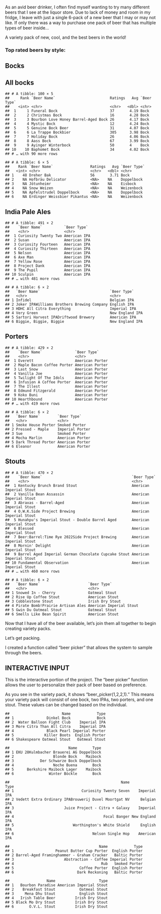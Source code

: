 As an avid beer drinker, I often find myself wanting to try many
different beers that I see at the liquor store. Due to lack of money and
room in my fridge, I leave with just a single 6-pack of a new beer that
I may or may not like. If only there was a way to purchase one pack of
beer that has multiple types of beer inside…

A variety pack of new, cool, and the best beers in the world!

### Top rated beers by style:

## Bocks

## All bocks

    ## # A tibble: 100 × 5
    ##     Rank `Beer Name`                         Ratings   Avg `Beer Type`
    ##    <int> <chr>                               <chr>   <dbl> <chr>      
    ##  1     1 Funeral Bock                        37       4.19 Bock       
    ##  2     2 Christmas Bock                      16       4.28 Bock       
    ##  3     3 Bourbon Love Honey Barrel-Aged Bock 26       4.17 Bock       
    ##  4     4 Mystic Bock                         12       4.24 Bock       
    ##  5     5 Genuine Bock Beer                   31       4.07 Bock       
    ##  6     6 La Trappe Bockbier                  305      3.98 Bock       
    ##  7     7 Holiday Bock                        26       4.06 Bock       
    ##  8     8 Aass Bock                           67       3.99 Bock       
    ##  9     9 Ayinger Winterbock                  50       4    Bock       
    ## 10    10 Baphomet Bock                       34       4.02 Bock       
    ## # … with 90 more rows

    ## # A tibble: 6 × 5
    ##    Rank `Beer Name`                 Ratings   Avg `Beer Type`
    ##   <int> <chr>                       <chr>   <dbl> <chr>      
    ## 1    48 Dreher Bak                  56       3.71 Bock       
    ## 2    NA Hofbräu Delicator           <NA>    NA    Doppelbock 
    ## 3    NA Jötunheimr                  <NA>    NA    Eisbock    
    ## 4    NA Snow Weizen                 <NA>    NA    Weizenbock 
    ## 5    NA Apfelstrudel Doppelbock     <NA>    NA    Doppelbock 
    ## 6    NA Erdinger Weissbier Pikantus <NA>    NA    Weizenbock

## India Pale Ales

    ## # A tibble: 491 × 2
    ##    `Beer Name`          `Beer Type` 
    ##    <chr>                <chr>       
    ##  1 Curiosity Twenty Two American IPA
    ##  2 Susan                American IPA
    ##  3 Curiosity Fourteen   American IPA
    ##  4 Curiosity Thirteen   American IPA
    ##  5 Nelson               American IPA
    ##  6 Axe Man              American IPA
    ##  7 Yellow Rose          American IPA
    ##  8 Project Dank         American IPA
    ##  9 The Pupil            American IPA
    ## 10 Sculpin              American IPA
    ## # … with 481 more rows

    ## # A tibble: 6 × 2
    ##   `Beer Name`                                `Beer Type`    
    ##   <chr>                                      <chr>          
    ## 1 Infidel                                    Belgian IPA    
    ## 2 Joker IPAWilliams Brothers Brewing Company English IPA    
    ## 3 HDHC All Citra Everything                  Imperial IPA   
    ## 4 Very Green                                 New England IPA
    ## 5 Sartori Harvest IPADriftwood Brewery       American IPA   
    ## 6 Biggie, Biggie, Biggie                     New England IPA

## Porters

    ## # A tibble: 429 × 2
    ##    `Beer Name`               `Beer Type`    
    ##    <chr>                     <chr>          
    ##  1 Everett                   American Porter
    ##  2 Maple Bacon Coffee Porter American Porter
    ##  3 Last Snow                 American Porter
    ##  4 Vanilla Joe               American Porter
    ##  5 Twilight Of The Idols     American Porter
    ##  6 Infusion A Coffee Porter  American Porter
    ##  7 The Illest                American Porter
    ##  8 Edmund Fitzgerald         American Porter
    ##  9 Koko Buni                 American Porter
    ## 10 Hearthbound               American Porter
    ## # … with 419 more rows

    ## # A tibble: 6 × 2
    ##   `Beer Name`        `Beer Type`    
    ##   <chr>              <chr>          
    ## 1 Smoke House Porter Smoked Porter  
    ## 2 Pressed - Maple    Imperial Porter
    ## 3 Sue                Smoked Porter  
    ## 4 Mocha Marlin       American Porter
    ## 5 Dark Thread Porter American Porter
    ## 6 Eleanor            American Porter

## Stouts

    ## # A tibble: 470 × 2
    ##    `Beer Name`                                         `Beer Type`            
    ##    <chr>                                               <chr>                  
    ##  1 Kentucky Brunch Brand Stout                         American Imperial Stout
    ##  2 Vanilla Bean Assassin                               American Imperial Stout
    ##  3 Abraxas - Barrel-Aged                               American Imperial Stout
    ##  4 O.W.K.Side Project Brewing                          American Imperial Stout
    ##  5 Hunahpu's Imperial Stout - Double Barrel Aged       American Imperial Stout
    ##  6 Blessed                                             American Imperial Stout
    ##  7 Beer:Barrel:Time Rye 2022Side Project Brewing       American Imperial Stout
    ##  8 Mornin' Delight                                     American Imperial Stout
    ##  9 Barrel Aged Imperial German Chocolate Cupcake Stout American Imperial Stout
    ## 10 Fundamental Observation                             American Imperial Stout
    ## # … with 460 more rows

    ## # A tibble: 6 × 2
    ##   `Beer Name`                      `Beer Type`            
    ##   <chr>                            <chr>                  
    ## 1 Snowed In - Cherry               Oatmeal Stout          
    ## 2 Rise Up Coffee Stout             American Stout         
    ## 3 Cobblestone Stout                Irish Dry Stout        
    ## 4 Pirate Bomb!Prairie Artisan Ales American Imperial Stout
    ## 5 Gwin Du Oatmeal Stout            Oatmeal Stout          
    ## 6 Smells Like Bean Spirit          American Stout

Now that I have all of the beer available, let’s join them all together
to begin creating variety packs.

Let’s get packing.

I created a function called “beer picker” that allows the system to
sample through the beers.

## INTERACTIVE INPUT

This is the interactive portion of the project. The “beer picker”
function allows the user to personalize their pack of beer based on
preference.

As you see in the variety pack, it shows “beer\_picker(1,2,2,1).” This
means your variety pack will consist of one bock, two IPAs, two porters,
and one stout. These values can be changed based on the individual.

    ##                        Name            Type
    ## 1               Dinkel Bock            Bock
    ## 2  Water Balloon Fight Club    Imperial IPA
    ## 3 More Citra Than All Citra    Imperial IPA
    ## 4               Black Pearl Imperial Porter
    ## 5              Killer Boots  English Porter
    ## 6 Shakespeare Oatmeal Stout   Oatmeal Stout

    ##                           Name       Type
    ## 1 EKU 28Kulmbacher Brauerei AG Doppelbock
    ## 2                  Blonde Bock    Maibock
    ## 3            Der Schwarze Bock Doppelbock
    ## 4                  Noche Buena       Bock
    ## 5      Berkshire Maibock Lager    Maibock
    ## 6                Winter Böckle       Bock

    ##                                                   Name            Type
    ## 1                               Curiosity Twenty Seven    Imperial IPA
    ## 2 Vedett Extra Ordinary IPABrouwerij Duvel Moortgat NV     Belgian IPA
    ## 3                       Juice Project - Citra + Galaxy    Imperial IPA
    ## 4                                         Focal Banger New England IPA
    ## 5                           Worthington's White Shield     English IPA
    ## 6                                    Nelson Single Hop    American IPA

    ##                                         Name            Type
    ## 1                   Peanut Butter Cup Porter  English Porter
    ## 2 Barrel-Aged Framinghammer - Graham Cracker   Baltic Porter
    ## 3                       Abstraction - Coffee Imperial Porter
    ## 4                                        Rub   Smoked Porter
    ## 5                              Coffee Porter  English Porter
    ## 6                             Dark Reckoning   Baltic Porter

    ##                 Name                    Type
    ## 1   Bourbon Paradise American Imperial Stout
    ## 2    Breakfast Stout           Oatmeal Stout
    ## 3     Mena Dhu Stout           English Stout
    ## 4   Irish Table Beer         Irish Dry Stout
    ## 5 Black Mo Dry Stout         Irish Dry Stout
    ## 6       O.V.L. Stout         Irish Dry Stout
